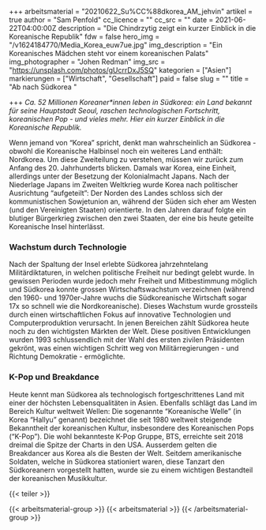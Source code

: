 +++
arbeitsmaterial = "20210622_Su%CC%88dkorea_AM_jehvin"
artikel = true
author = "Sam Penfold"
cc_licence = ""
cc_src = ""
date = 2021-06-22T04:00:00Z
description = "Die Chindrzytig zeigt ein kurzer Einblick in die Koreanische Republik"
fdw = false
hero_img = "/v1624184770/Media_Korea_euw7ue.jpg"
img_description = "Ein Koreanisches Mädchen steht vor einem koreanischen Palats"
img_photographer = "Johen Redman"
img_src = "https://unsplash.com/photos/gUcrrDxJ5SQ"
kategorien = ["Asien"]
markierungen = ["Wirtschaft", "Gesellschaft"]
paid = false
slug = ""
title = "Ab nach Südkorea "

+++
_Ca. 52 Millionen Koreaner*innen leben in Südkorea: ein Land bekannt für seine Hauptstadt Seoul, raschen technologischen Fortschritt, koreanischen Pop - und vieles mehr. Hier ein kurzer Einblick in die Koreanische Republik._

Wenn jemand von “Korea” spricht, denkt man wahrscheinlich an Südkorea - obwohl die Koreanische Halbinsel noch ein weiteres Land enthält: Nordkorea. Um diese Zweiteilung zu verstehen, müssen wir zurück zum Anfang des 20. Jahrhunderts blicken. Damals war Korea, eine Einheit, allerdings unter der Besetzung der Kolonialmacht Japans. Nach der Niederlage Japans im Zweiten Weltkrieg wurde Korea nach politischer Ausrichtung “aufgeteilt”: Der Norden des Landes schloss sich der kommunistischen Sowjetunion an, während der Süden sich eher am Westen (und den Vereinigten Staaten) orientierte. In den Jahren darauf folgte ein blutiger Bürgerkrieg zwischen den zwei Staaten, der eine bis heute geteilte Koreanische Insel hinterlässt.

### Wachstum durch Technologie

Nach der Spaltung der Insel erlebte Südkorea jahrzehntelang Militärdiktaturen, in welchen politische Freiheit nur bedingt gelebt wurde. In gewissen Perioden wurde jedoch mehr Freiheit und Mitbestimmung möglich und Südkorea konnte grossen Wirtschaftswachstum verzeichnen (während den 1960- und 1970er-Jahre wuchs die Südkoreanische Wirtschaft sogar 17x so schnell wie die Nordkoreanische). Dieses Wachstum wurde grossteils durch einen wirtschaftlichen Fokus auf innovative Technologien und Computerproduktion verursacht. In jenen Bereichen zählt Südkorea heute noch zu den wichtigsten Märkten der Welt. Diese positiven Entwicklungen wurden 1993 schlussendlich mit der Wahl des ersten zivilen Präsidenten gekrönt, was einen wichtigen Schritt weg von Militärregierungen - und Richtung Demokratie - ermöglichte.

### K-Pop und Breakdance

Heute kennt man Südkorea als technologisch fortgeschrittenes Land mit einer der höchsten Lebensqualitäten in Asien. Ebenfalls schlägt das Land im Bereich Kultur weltweit Wellen: Die sogenannte “Koreanische Welle” (in Korea “Hallyu” genannt) bezeichnet die seit 1980 weltweit steigende Bekanntheit der koreanischen Kultur, insbesondere des Koreanischen Pops (“K-Pop”). Die wohl bekannteste K-Pop Gruppe, BTS, erreichte seit 2018 dreimal die Spitze der Charts in den USA. Ausserdem gelten die Breakdancer aus Korea als die Besten der Welt. Seitdem amerikanische Soldaten, welche in Südkorea stationiert waren, diese Tanzart den Südkoreanern vorgestellt hatten, wurde sie zu einem wichtigen Bestandteil der koreanischen Musikkultur.

{{< teiler >}}

{{< arbeitsmaterial-group >}}
{{< arbeitsmaterial >}}
{{< /arbeitsmaterial-group >}}